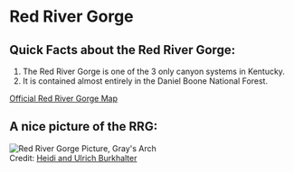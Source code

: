 # Red River Gorge

## Quick Facts about the Red River Gorge:
1. The Red River Gorge is one of the 3 only canyon systems in Kentucky.
2. It is contained almost entirely in the Daniel Boone National Forest.

[Official Red River Gorge Map](https://www.mobilemaplets.com/thumbnails/2624_thumbnail-1024.jpg)

## A nice picture of the RRG:
![Red River Gorge Picture, Gray's Arch](http://a4.pbase.com/o6/19/613119/1/75899083.Auw2itPg.HighlightsShadowsrrg6p.jpg)   
Credit: [Heidi and Ulrich Burkhalter](http://www.pbase.com/uloo/image/75899083)